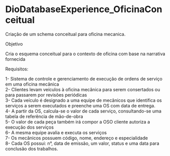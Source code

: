# DioDatabaseExperience_OficinaConceitual
Criação de um schema conceitual para oficina mecanica.

Objetivo

Cria o esquema conceitual para o contexto de oficina com base na narrativa fornecida

Requisitos:<p>

1- Sistema de controle e gerenciamento de execução de ordens de serviço em uma oficina mecânica</br>
2- Clientes levam veículos à oficina mecânica para serem consertados ou para passarem por revisões  periódicas</br>
3- Cada veículo é designado a uma equipe de mecânicos que identifica os serviços a serem executados e preenche uma OS com data de entrega.</br>
4- A partir da OS, calcula-se o valor de cada serviço, consultando-se uma tabela de referência de mão-de-obra</br>
5- O valor de cada peça também irá compor a OSO cliente autoriza a execução dos serviços</br>
6- A mesma equipe avalia e executa os serviços</br>
7- Os mecânicos possuem código, nome, endereço e especialidade</br>
8- Cada OS possui: n°, data de emissão, um valor, status e uma data para conclusão dos trabalhos.</br>
